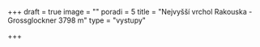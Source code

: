+++
draft = true
image = ""
poradi = 5
title = "Nejvyšší vrchol Rakouska - Grossglockner 3798 m"
type = "vystupy"

+++
